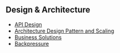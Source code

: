 ## Design & Architecture

- [API Design](api_design.md)
- [Architecture Design Pattern and Scaling](architecture_design_pattern_scaling.md)
- [Business Solutions](solution.md)
- [Backpressure](backpressure.md)
